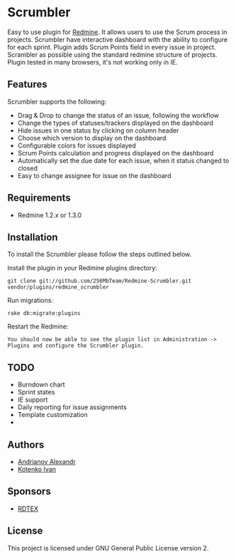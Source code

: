 Scrumbler
=========

Easy to use plugin for [Redmine](http://http://www.redmine.org/). It allows users to use the Scrum process in projects.
Scrumbler have interactive dashboard with the ability to configure for each sprint. 
Plugin adds Scrum Points field in every issue in project.
Scrambler as possible using the standard redmine structure of projects.
Plugin tested in many browsers, it's not working only in IE.

Features
--------

Scrumbler supports the following:

* Drag & Drop to change the status of an issue, following the workflow
* Change the types of statuses/trackers displayed on the dashboard
* Hide issues in one status by clicking on column header
* Choose which version to display on the dashboard
* Configurable colors for issues displayed
* Scrum Points calculation and progress displayed on the dashboard
* Automatically set the due date for each issue, when it status changed to closed
* Easy to change assignee for issue on the dashboard

Requirements
------------

* Redmine 1.2.x or 1.3.0

Installation
------------

To install the Scrumbler please follow the steps outlined below.

Install the plugin in your Redmine plugins directory:
    
    git clone git://github.com/256MbTeam/Redmine-Scrumbler.git vendor/plugins/redmine_scrumbler

Run migrations:

    rake db:migrate:plugins

Restart the Redmine:

    You should now be able to see the plugin list in Administration -> Plugins and configure the Scrumbler plugin.

TODO
----

* Burndown chart
* Sprint states 
* IE support
* Daily reporting for issue assignments
* Template customization
* 


Authors
-------

* [Andrianov Alexandr](http://github.com/zloydadka)
* [Kotenko Ivan](http://github.com/xeta)

Sponsors
--------

* [RDTEX](http://rdtex.ru/)

License
-------

This project is licensed under GNU General Public License version 2.

